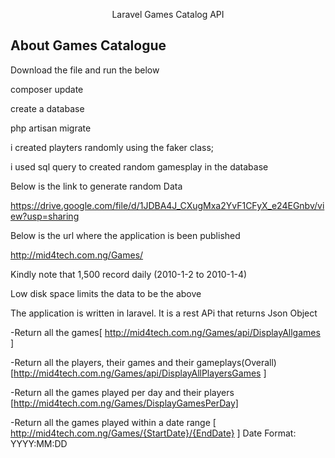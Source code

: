 <p align="center">Laravel Games Catalog API</p>

## About Games Catalogue

Download the file and run the below

composer update

create a database

php artisan migrate


i created playters randomly using the faker class;

i used sql query to created random gamesplay in the database 

Below is the link to generate random Data

https://drive.google.com/file/d/1JDBA4J_CXugMxa2YvF1CFyX_e24EGnbv/view?usp=sharing


Below is the url where the application is been published

http://mid4tech.com.ng/Games/

Kindly note that 1,500 record daily (2010-1-2 to 2010-1-4) 

Low disk space limits the data to be the above


The application is written in laravel. It is a rest APi that returns Json Object

-Return all the games[ http://mid4tech.com.ng/Games/api/DisplayAllgames ]

-Return all the players, their games and their gameplays(Overall) [http://mid4tech.com.ng/Games/api/DisplayAllPlayersGames ]

-Return all the games played per day and their players [http://mid4tech.com.ng/Games/DisplayGamesPerDay]

-Return all the games played within a date range [ http://mid4tech.com.ng/Games/{StartDate}/{EndDate} ] Date Format: YYYY:MM:DD
